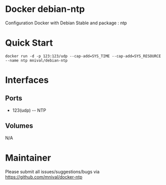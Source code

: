 Docker debian-ntp
============

Configuration Docker with Debian Stable and package : ntp

Quick Start
===========
    docker run -d -p 123:123/udp --cap-add=SYS_TIME --cap-add=SYS_RESOURCE --name ntp mnival/debian-ntp

Interfaces
===========

Ports
-------

* 123(udp) -- NTP

Volumes
-------

N/A

Maintainer
==========

Please submit all issues/suggestions/bugs via
https://github.com/mnival/docker-ntp
